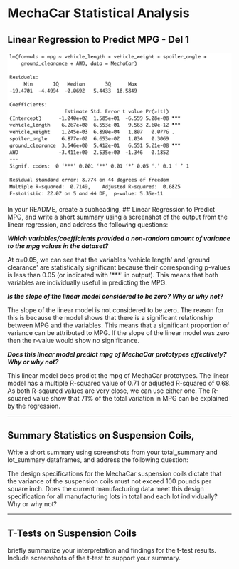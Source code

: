 # MechaCar Statistical Analysis


## Linear Regression to Predict MPG - Del 1


![linear regression](https://github.com/YanLuong/MechaCar_Statistical_Analysis/blob/main/screenshots/summary_linear_regression.png)

In your README, create a subheading, ## Linear Regression to Predict MPG, and write a short summary using a screenshot of the output from the linear regression, and address the following questions:

***Which variables/coefficients provided a non-random amount of variance to the mpg values in the dataset?***

At α=0.05, we can see that the variables 'vehicle length' and 'ground clearance' are statistically significant because their corresponding p-values is less than 0.05 (or indicated with '***' in output). This means that both variables are individually useful in predicting the MPG.

***Is the slope of the linear model considered to be zero? Why or why not?***

The slope of the linear model is not considered to be zero. The reason for this is because the model shows that there is a significant relationship between MPG and the variables. This means that a significant proportion of variance can be attributed to MPG. If the slope of the linear model was zero then the r-value would show no significance.

***Does this linear model predict mpg of MechaCar prototypes effectively? Why or why not?***

This linear model does predict the mpg of MechaCar prototypes. The linear model has a multiple R-squared value of 0.71 or adjusted R-squared of 0.68. As both R-sqaured values are very close, we can use either one. The R-squared value show that 71% of the total variation in MPG can be explained by the regression.

----

## Summary Statistics on Suspension Coils, 

Write a short summary using screenshots from your total_summary and lot_summary dataframes, and address the following question:

The design specifications for the MechaCar suspension coils dictate that the variance of the suspension coils must not exceed 100 pounds per square inch. Does the current manufacturing data meet this design specification for all manufacturing lots in total and each lot individually? Why or why not?


----
## T-Tests on Suspension Coils

briefly summarize your interpretation and findings for the t-test results. Include screenshots of the t-test to support your summary.

